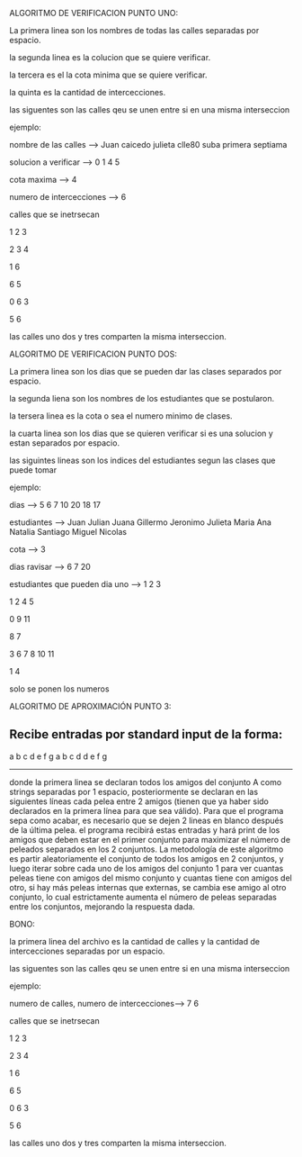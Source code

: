 ALGORITMO DE VERIFICACION PUNTO UNO:

La primera linea son los nombres de todas las calles separadas por espacio.

la segunda linea es la colucion que se quiere verificar.

la tercera es el la cota minima que se quiere verificar.

la quinta es la cantidad de intercecciones.

las siguentes son las calles qeu se unen entre si en una misma interseccion

ejemplo:

nombre de las calles --> Juan caicedo julieta clle80 suba primera septiama

solucion a verificar --> 0 1 4 5

cota maxima --> 4

numero de intercecciones --> 6

calles que se inetrsecan 

1 2 3

2 3 4

1 6

6 5

0 6 3

5 6 

las calles uno dos y tres comparten la misma interseccion.



ALGORITMO DE VERIFICACION PUNTO DOS:

La primera linea son los dias que se pueden dar las clases separados por espacio.

la segunda liena son los nombres de los estudiantes que se postularon.

la tersera linea es la cota o sea el numero minimo de clases.

la cuarta linea son los dias que se quieren verificar si es una solucion y estan separados por espacio.

las siguintes lineas son los indices del estudiantes segun las clases que puede tomar 

ejemplo: 

dias --> 5 6 7 10 20 18 17

estudiantes --> Juan Julian Juana Gillermo Jeronimo Julieta Maria Ana Natalia Santiago Miguel Nicolas

cota --> 3

dias ravisar --> 6 7 20

estudiantes que pueden dia uno --> 1 2 3

1 2 4 5

0 9 11

8 7

3 6 7 8 10 11

1 4

solo se ponen los numeros


ALGORITMO DE APROXIMACIÓN PUNTO 3:

Recibe entradas por standard input de la forma:
-----------------------------------------------------------------
a b c d e f g
a b
c d
d e
f g


------------------------------------------------------------------
donde la primera linea se declaran todos los amigos del conjunto A como strings separadas por 1 espacio, posteriormente
se declaran en las siguientes líneas cada pelea entre 2 amigos (tienen que ya haber sido declarados en la primera línea para
que sea válido). Para que el programa sepa como acabar, es necesario que se dejen 2 lineas en blanco después de la última pelea.
el programa recibirá estas entradas y hará print de los amigos que deben estar en el primer conjunto para maximizar el número
de peleados separados en los 2 conjuntos. 
La metodología de este algoritmo es partir aleatoriamente el conjunto de todos los amigos en 2 conjuntos, y luego iterar sobre cada uno de los amigos del conjunto 1 para ver cuantas peleas tiene con amigos del mismo conjunto y cuantas tiene con amigos del otro,
si hay más peleas internas que externas, se cambia ese amigo al otro conjunto, lo cual estrictamente aumenta el número de peleas 
separadas entre los conjuntos, mejorando la respuesta dada.

BONO:

la primera linea del archivo es la cantidad de calles y la cantidad de intercecciones separadas por un espacio.

las siguentes son las calles qeu se unen entre si en una misma interseccion

ejemplo:

numero de calles, numero de intercecciones--> 7 6

calles que se inetrsecan 

1 2 3

2 3 4

1 6

6 5

0 6 3

5 6 

las calles uno dos y tres comparten la misma interseccion.

